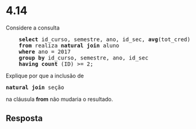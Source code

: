 # 4.14

Considere a consulta

<pre>
    <b>select</b> id_curso, semestre, ano, id_sec, <b>avg</b>(tot_cred)
    <b>from</b> realiza <b>natural join</b> aluno
    <b>where</b> ano = 2017
    <b>group by</b> id_curso, semestre, ano, id_sec
    <b>having count</b> (ID) >= 2;
</pre>

Explique por que a inclusão de

<pre><b>natural join</b> seção</pre>

na cláusula **from** não mudaria o resultado.

## Resposta
